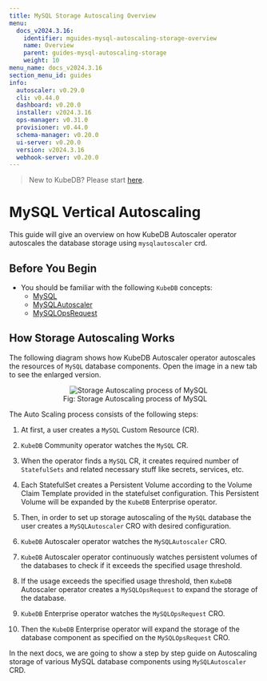 ```yaml
---
title: MySQL Storage Autoscaling Overview
menu:
  docs_v2024.3.16:
    identifier: mguides-mysql-autoscaling-storage-overview
    name: Overview
    parent: guides-mysql-autoscaling-storage
    weight: 10
menu_name: docs_v2024.3.16
section_menu_id: guides
info:
  autoscaler: v0.29.0
  cli: v0.44.0
  dashboard: v0.20.0
  installer: v2024.3.16
  ops-manager: v0.31.0
  provisioner: v0.44.0
  schema-manager: v0.20.0
  ui-server: v0.20.0
  version: v2024.3.16
  webhook-server: v0.20.0
---
```


> New to KubeDB? Please start [here](/docs/v2024.3.16/README).

# MySQL Vertical Autoscaling

This guide will give an overview on how KubeDB Autoscaler operator autoscales the database storage using `mysqlautoscaler` crd.

## Before You Begin

- You should be familiar with the following `KubeDB` concepts:
  - [MySQL](/docs/v2024.3.16/guides/mysql/concepts/mysqldatabase)
  - [MySQLAutoscaler](/docs/v2024.3.16/guides/mysql/concepts/autoscaler)
  - [MySQLOpsRequest](/docs/v2024.3.16/guides/mysql/concepts/opsrequest)

## How Storage Autoscaling Works

The following diagram shows how KubeDB Autoscaler operator autoscales the resources of `MySQL` database components. Open the image in a new tab to see the enlarged version.

<figure align="center">
  <img alt="Storage Autoscaling process of MySQL" src="/docs/v2024.3.16/guides/mysql/autoscaler/storage/overview/images/storage-autoscaling.jpg">
<figcaption align="center">Fig: Storage Autoscaling process of MySQL</figcaption>
</figure>

The Auto Scaling process consists of the following steps:

1. At first, a user creates a `MySQL` Custom Resource (CR).

2. `KubeDB` Community operator watches the `MySQL` CR.

3. When the operator finds a `MySQL` CR, it creates required number of `StatefulSets` and related necessary stuff like secrets, services, etc.

4. Each StatefulSet creates a Persistent Volume according to the Volume Claim Template provided in the statefulset configuration. This Persistent Volume will be expanded by the `KubeDB` Enterprise operator.

5. Then, in order to set up storage autoscaling of the `MySQL` database the user creates a `MySQLAutoscaler` CRO with desired configuration.

6. `KubeDB` Autoscaler operator watches the `MySQLAutoscaler` CRO.

7. `KubeDB` Autoscaler operator continuously watches persistent volumes of the databases to check if it exceeds the specified usage threshold.

8. If the usage exceeds the specified usage threshold, then `KubeDB` Autoscaler operator creates a `MySQLOpsRequest` to expand the storage of the database.
9. `KubeDB` Enterprise operator watches the `MySQLOpsRequest` CRO.
10. Then the `KubeDB` Enterprise operator will expand the storage of the database component as specified on the `MySQLOpsRequest` CRO.

In the next docs, we are going to show a step by step guide on Autoscaling storage of various MySQL database components using `MySQLAutoscaler` CRD.
